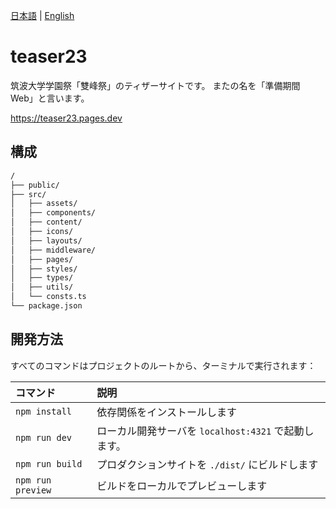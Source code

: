 [日本語](./README.md) | [English](./docs/README.en.md)

# teaser23

筑波大学学園祭「雙峰祭」のティザーサイトです。
またの名を「準備期間 Web」と言います。

https://teaser23.pages.dev

## 構成

```sh
/
├── public/
├── src/
│   ├── assets/
│   ├── components/
│   ├── content/
│   ├── icons/
│   ├── layouts/
│   ├── middleware/
│   ├── pages/
│   ├── styles/
│   ├── types/
│   ├── utils/
│   └── consts.ts
└── package.json
```

## 開発方法

すべてのコマンドはプロジェクトのルートから、ターミナルで実行されます：

| コマンド          | 説明                                                 |
| :---------------- | :--------------------------------------------------- |
| `npm install`     | 依存関係をインストールします                         |
| `npm run dev`     | ローカル開発サーバを `localhost:4321` で起動します。 |
| `npm run build`   | プロダクションサイトを `./dist/` にビルドします      |
| `npm run preview` | ビルドをローカルでプレビューします                   |
